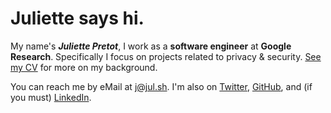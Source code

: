 # Juliette says hi.

My name's **_Juliette Pretot_**, I work as a **software engineer** at **<span style="color: var(--gblue)">G</span><span style="color: var(--gred)">o</span><span style="color: var(--gyellow)">o</span><span style="color: var(--gblue)">g</span><span style="color: var(--ggreen)">l</span><span style="color: var(--gred)">e</span> Research**. Specifically I focus on projects related to privacy & security. [See my CV](./CV.md) for more on my background.

You can reach me by eMail at [j@jul.sh](mailto:j@jul.sh). I'm also on [Twitter](https://twitter.com/itsjulsh), [GitHub](https://github.com/jul-sh), and (if you must) [LinkedIn](https://www.linkedin.com/in/juliette-pretot-2a9530a5/).
